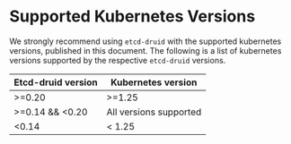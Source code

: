 # Supported Kubernetes Versions

We strongly recommend using `etcd-druid` with the supported kubernetes versions, published in this document.
The following is a list of kubernetes versions supported by the respective `etcd-druid` versions.

| Etcd-druid version | Kubernetes version |
|------|------|
| >=0.20 | >=1.25 |
| >=0.14 && <0.20 | All versions supported |
| <0.14 | < 1.25 |